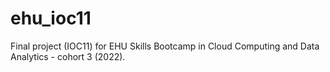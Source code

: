 # ehu_ioc11
Final project (IOC11) for EHU Skills Bootcamp in Cloud Computing and Data Analytics - cohort 3 (2022).
